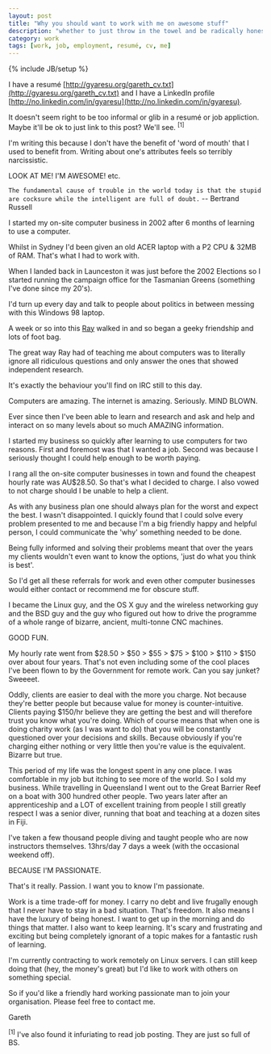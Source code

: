 ```yaml
---
layout: post
title: "Why you should want to work with me on awesome stuff"
description: "whether to just throw in the towel and be radically honest"
category: work
tags: [work, job, employment, resumé, cv, me]
---
```

{% include JB/setup %}

I have a resumé [http://gyaresu.org/gareth_cv.txt](http://gyaresu.org/gareth_cv.txt) and I have a LinkedIn profile [http://no.linkedin.com/in/gyaresu](http://no.linkedin.com/in/gyaresu).

It doesn't seem right to be too informal or glib in a resumé or job appliction. Maybe it'll be ok to just link to this post? We'll see. <sup>[1]</sup>

I'm writing this because I don't have the benefit of 'word of mouth' that I used to benefit from. Writing about one's attributes feels so terribly narcissistic.

LOOK AT ME! I'M AWESOME! etc.

`The fundamental cause of trouble in the world today is that the stupid are cocksure while the intelligent are full of doubt.`
-- Bertrand Russell

I started my on-site computer business in 2002 after 6 months of learning to use a computer. 

Whilst in Sydney I'd been given an old ACER laptop with a P2 CPU &amp; 32MB of RAM. That's what I had to work with. 

When I landed back in Launceston it was just before the 2002 Elections so I started running the campaign office for the Tasmanian Greens (something I've done since my 20's).

I'd turn up every day and talk to people about politics in between messing with this Windows 98 laptop.

A week or so into this [Ray](http://raywalker.it/) walked in and so began a geeky friendship and lots of foot bag.

The great way Ray had of teaching me about computers was to literally ignore all ridiculous questions and only answer the ones that showed independent research.

It's exactly the behaviour you'll find on IRC still to this day.

Computers are amazing. The internet is amazing. Seriously. MIND BLOWN.

Ever since then I've been able to learn and research and ask and help and interact on so many levels about so much AMAZING information.

I started my business so quickly after learning to use computers for two reasons. First and foremost was that I wanted a job. Second was because I seriously thought I could help enough to be worth paying.

I rang all the on-site computer businesses in town and found the cheapest hourly rate was AU$28.50. So that's what I decided to charge. I also vowed to not charge should I be unable to help a client.

As with any business plan one should always plan for the worst and expect the best. I wasn't disappointed. I quickly found that I could solve every problem presented to me and because I'm a big friendly happy and helpful person, I could communicate the 'why' something needed to be done.

Being fully informed and solving their problems meant that over the years my clients wouldn't even want to know the options, 'just do what you think is best'.

So I'd get all these referrals for work and even other computer businesses would either contact or recommend me for obscure stuff.

I became the Linux guy, and the OS X guy and the wireless networking guy and the BSD guy and the guy who figured out how to drive the programme of a whole range of bizarre, ancient, multi-tonne CNC machines. 

GOOD FUN.

My hourly rate went from $28.50 > $50 > $55 > $75 > $100 > $110 > $150 over about four years. That's not even including some of the cool places I've been flown to by the Government for remote work. Can you say junket? Sweeeet. 

Oddly, clients are easier to deal with the more you charge. Not because they're better people but because value for money is counter-intuitive. Clients paying $150/hr believe they are getting the best and will therefore trust you know what you're doing. Which of course means that when one is doing charity work (as I was want to do) that you will be constantly questioned over your decisions and skills. Because obviously if you're charging either nothing or very little then you're value is the
equivalent. Bizarre but true.

This period of my life was the longest spent in any one place. I was comfortable in my job but itching to see more of the world. So I sold my business. While travelling in Queensland I went out to the Great Barrier Reef on a boat with 300 hundred other people. Two years later after an apprenticeship and a LOT of excellent training from people I still greatly respect I was a senior diver, running that boat and teaching at a dozen sites in Fiji.

I've taken a few thousand people diving and taught people who are now instructors themselves. 13hrs/day 7 days a week (with the occasional weekend off).

BECAUSE I'M PASSIONATE.

That's it really. Passion. I want you to know I'm passionate. 

Work is a time trade-off for money. I carry no debt and live frugally enough that I never have to stay in a bad situation. That's freedom. It also means I have the luxury of being honest. I want to get up in the morning and do things that matter. I also want to keep learning. It's scary and frustrating and exciting but being completely ignorant of a topic makes for a fantastic rush of learning.

I'm currently contracting to work remotely on Linux servers. I can still keep doing that (hey, the money's great) but I'd like to work with others on something special.

So if you'd like a friendly hard working passionate man to join your organisation. Please feel free to contact me.

Gareth

<sup>[1]</sup> I've also found it infuriating to read job posting. They are just so full of BS.

